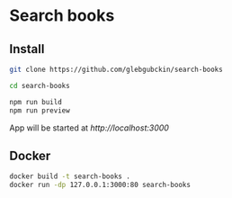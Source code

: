 # Search books

## Install

```bash
git clone https://github.com/glebgubckin/search-books
```
```bash
cd search-books
```
```bash
npm run build
npm run preview
```
App will be started at *http://localhost:3000*

## Docker

```bash
docker build -t search-books .
docker run -dp 127.0.0.1:3000:80 search-books
```
